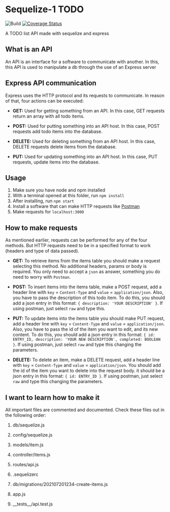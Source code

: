 # Sequelize-1 TODO

![Build](https://github.com/nickolasrm-Learn/Sequelize-1-TODO/actions/workflows/build.yml/badge.svg)
[![Coverage Status](https://coveralls.io/repos/github/nickolasrm-Learn/Sequelize-1-TODO/badge.svg?branch=main)](https://coveralls.io/github/nickolasrm-Learn/Sequelize-1-TODO?branch=main)

A TODO list API made with sequelize and express

## What is an API
An API is an interface for a software to communicate with another. In this, this API is used to manipulate a db through the use of an Express server

## Express API communication
Express uses the HTTP protocol and its requests to communicate. In reason of that, four actions can be executed:

* **GET:** Used for getting something from an API. In this case, GET requests return an array with all todo items.

* **POST:** Used for putting something into an API host. In this case, POST requests add todo items into the database.

* **DELETE:** Used for deleting something from an API host. In this case, DELETE requests delete items from the database.

* **PUT:** Used for updating something into an API host. In this case, PUT requests, update items into the database.

## Usage
1. Make sure you have node and npm installed
2. With a terminal opened at this folder, run `npm install`
3. After installing, run `npm start`
4. Install a software that can make HTTP requests like [Postman](https://www.postman.com/downloads/)
5. Make requests for `localhost:3000`

## How to make requests
As mentioned earlier, requests can be performed for any of the four methods. But HTTP requests need to be in a specified format to work (headers and type of data passed).

* **GET:** To retrieve items from the items table you should make a request selecting this method. No additional headers, params or body is required. You only need to accept a  `json` as answer, something you do need to worry with `Postman`.

* **POST:** To insert items into the items table, make a POST request, add a header line with `key` = `Content-Type` and `value` = `application/json`. Also, you have to pass the description of this todo item. To do this, you should add a json entry in this format: `{ description: 'YOUR DESCRIPTION' }`. If using postman, just select `raw` and type this.

* **PUT:** To update items into the items table you should make PUT request, add a header line with `key` = `Content-Type` and `value` = `application/json`. Also, you have to pass the id of the item you want to edit, and its new content. To do this, you should add a json entry in this format: `{ id: ENTRY_ID, description: 'YOUR NEW DESCRIPTION', completed: BOOLEAN }`. If using postman, just select `raw` and type this changing the parameters.

* **DELETE:** To delete an item, make a DELETE request, add a header line with `key` = `Content-Type` and `value` = `application/json`. You should add the id of the item you want to delete into the request body. it should be a json entry in this format: `{ id: ENTRY_ID }`. If using postman, just select `raw` and type this changing the parameters.

## I want to learn how to make it
All important files are commented and documented. Check these files out in the following order:

1. db/sequelize.js

2. config/sequelize.js

3. models/item.js

4. controller/items.js

5. routes/api.js

6. .sequelizerc

7. db/migrations/202107201234-create-items.js

8. app.js

9. \_\_tests\_\_/api.test.js
